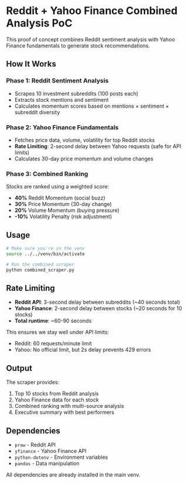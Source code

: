# Reddit + Yahoo Finance Combined Analysis PoC

This proof of concept combines Reddit sentiment analysis with Yahoo Finance fundamentals to generate stock recommendations.

## How It Works

### Phase 1: Reddit Sentiment Analysis
- Scrapes 10 investment subreddits (100 posts each)
- Extracts stock mentions and sentiment
- Calculates momentum scores based on mentions × sentiment × subreddit diversity

### Phase 2: Yahoo Finance Fundamentals
- Fetches price data, volume, volatility for top Reddit stocks
- **Rate Limiting**: 2-second delay between Yahoo requests (safe for API limits)
- Calculates 30-day price momentum and volume changes

### Phase 3: Combined Ranking
Stocks are ranked using a weighted score:
- **40%** Reddit Momentum (social buzz)
- **30%** Price Momentum (30-day change)
- **20%** Volume Momentum (buying pressure)
- **-10%** Volatility Penalty (risk adjustment)

## Usage

```bash
# Make sure you're in the venv
source ../../venv/bin/activate

# Run the combined scraper
python combined_scraper.py
```

## Rate Limiting

- **Reddit API**: 3-second delay between subreddits (~40 seconds total)
- **Yahoo Finance**: 2-second delay between stocks (~20 seconds for 10 stocks)
- **Total runtime**: ~60-90 seconds

This ensures we stay well under API limits:
- Reddit: 60 requests/minute limit
- Yahoo: No official limit, but 2s delay prevents 429 errors

## Output

The scraper provides:
1. Top 10 stocks from Reddit analysis
2. Yahoo Finance data for each stock
3. Combined ranking with multi-source analysis
4. Executive summary with best performers

## Dependencies

- `praw` - Reddit API
- `yfinance` - Yahoo Finance API
- `python-dotenv` - Environment variables
- `pandas` - Data manipulation

All dependencies are already installed in the main venv.
